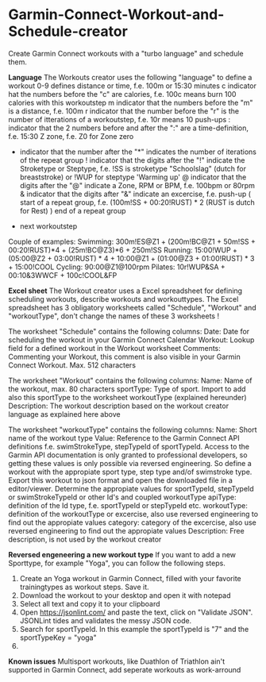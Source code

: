 # Garmin-Connect-Workout-and-Schedule-creator
Create Garmin Connect workouts with a "turbo language" and schedule them.

**Language**
The Workouts creator uses the following "language" to define a workout
  0-9  defines distance or time, f.e. 100m or 15:30 minutes
  c    indicator hat the numbers before the "c" are calories, f.e. 100c means burn 100 calories with this workoutstep
  m    indicator that the numbers before the "m" is a distance, f.e. 100m
  r    indicator that the number before the "r" is the number of itterations of a workoutstep, f.e. 10r means 10 push-ups
  :    indicator that the 2 numbers before and after the ":" are a time-definition, f.e. 15:30
  Z    zone, f.e. Z0 for Zone zero
  *    indicator that the number after the "*" indicates the number of iterations of the repeat group
  !    indicator that the digits after the "!" indicate the Stroketype or Steptype, f.e. !SS is stroketype "Schoolslag" (dutch for breaststroke) 
       or !WUP for steptype 'Warming up'
  @    indicator that the digits after the "@" indicate a Zone, RPM or BPM, f.e. 100bpm or 80rpm
  &    indicator that the digits after "&" indicate an excercise, f.e. push-up
  (    start of a repeat group, f.e. (100m!SS + 00:20!RUST) * 2 (RUST is dutch for Rest)
  )    end of a repeat group
  +    next workoutstep
  
Couple of examples:
  Swimming: 300m!ES@Z1 + (200m!BC@Z1 + 50m!SS + 00:20!RUST)*4 + (25m!BC@Z3)*6 + 250m!SS
  Running:  15:00!WUP + (05:00@Z2 + 03:00!RUST) * 4 + 10:00@Z1 + (01:00@Z3 + 01:00!RUST) * 3 + 15:00!COOL
  Cycling:  90:00@Z1@100rpm
  Pilates:  10r!WUP&SA + 00:10&3WWCF + 100c!COOL&FP

**Excel sheet**
The Workout creator uses a Excel spreadsheet for defining scheduling workouts, describe workouts and workouttypes. The Excel spreadsheet has 3 obligatory worksheets called "Schedule", "Workout" and "workoutType", don't change the names of these 3 worksheets !

The worksheet "Schedule" contains the following columns:
  Date:         Date for scheduling the workout in your Garmin Connect Calendar
  Workout:      Lookup field for a defined workout in the Workout worksheet
  Comments:     Commenting your Workout, this comment is also visible in your Garmin Connect Workout. Max. 512 characters
  
The worksheet "Workout" contains the following columns:
  Name:         Name of the workout, max. 80 characters
  sportType:    Type of sport. Import to add also this sportType to the worksheet workoutType (explained hereunder)
  Description:  The workout description based on the workout creator language as explained here above
  
The worksheet "workoutType" contains the following columns:
  Name:         Short name of the workout type
  Value:        Reference to the Garmin Connect API definitions f.e. swimStrokeType, stepTypeId of sportTypeId. Access to the Garmin API documentation is only
		            granted to professional developers, so getting these values is only possible via reversed engineering. So define a workout with the appropiate
		            sport type, step type and/of swimstroke type. Export this workout to json format and open the downloaded file in a editor/viewer. Determine the
		            appropiate values for sportTypeId, stepTypeId or swimStrokeTypeId or other Id's and coupled workoutType
  apiType:		    definition of the Id type, f.e. sportTypeId or stepTypeId etc.
  workoutType:	definition of the workoutType or excercise, also use reversed engineering to find out the appropiate values
  category:	category of the excercise, also use reversed engineering to find out the appropiate values
  Description:	Free description, is not used by the workout creator

**Reversed engeneering a new workout type**
If you want to add a new Sporttype, for example "Yoga", you can follow the following steps.
1)  Create an Yoga workout in Garmin Connect, filled with your favorite trainingtypes as workout steps. Save it.
2)  Download the workout to your desktop and open it with notepad
3)  Select all text and copy it to your clipboard
4)  Open https://jsonlint.com/ and paste the text, click on "Validate JSON". JSONLint tides and validates the messy JSON code.
5)  Search for sportTypeId. In this example the sportTypeId is "7" and the sportTypeKey = "yoga"
6)  

**Known issues**
Multisport workouts, like Duathlon of Triathlon ain't supported in Garmin Connect, add seperate workouts as work-arround
